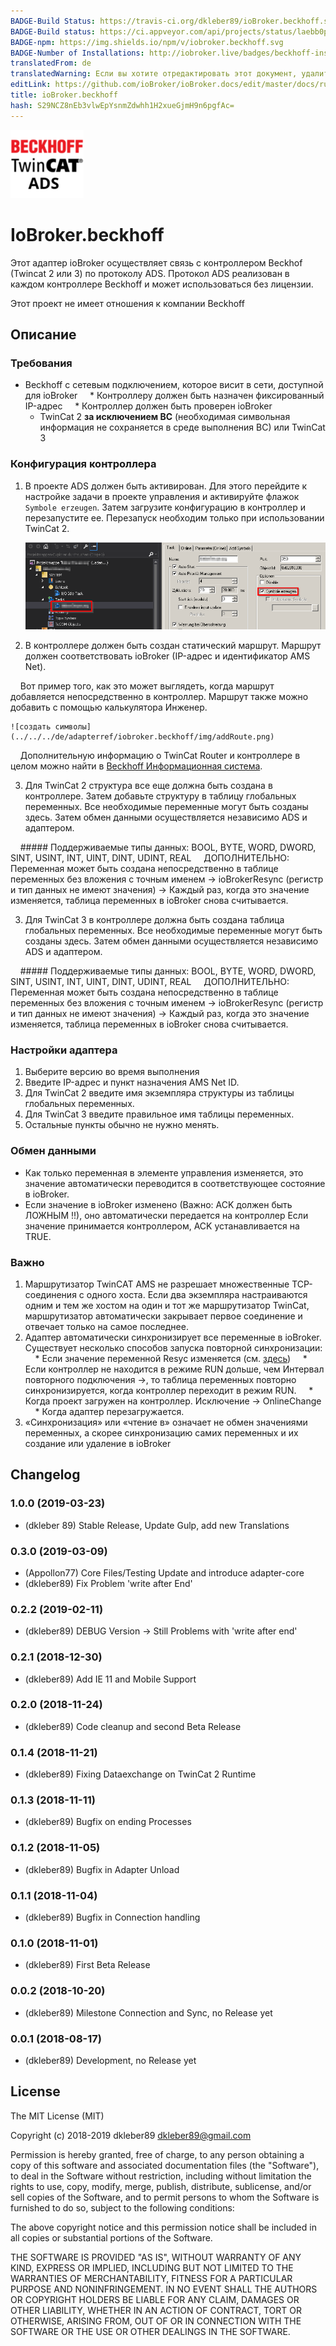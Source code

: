 ```yaml
---
BADGE-Build Status: https://travis-ci.org/dkleber89/ioBroker.beckhoff.svg?branch=master
BADGE-Build status: https://ci.appveyor.com/api/projects/status/laebb0pq4pd4d08x/branch/master?svg=true
BADGE-npm: https://img.shields.io/npm/v/iobroker.beckhoff.svg
BADGE-Number of Installations: http://iobroker.live/badges/beckhoff-installed.svg
translatedFrom: de
translatedWarning: Если вы хотите отредактировать этот документ, удалите поле «translationFrom», в противном случае этот документ будет снова автоматически переведен
editLink: https://github.com/ioBroker/ioBroker.docs/edit/master/docs/ru/adapterref/iobroker.beckhoff/README.md
title: ioBroker.beckhoff
hash: S29NCZ8nEb3vlwEpYsnmZdwhh1H2xueGjmH9n6pgfAc=
---
```

![логотип](../../../de/adapterref/iobroker.beckhoff/img/beckhoff.png)

# IoBroker.beckhoff
Этот адаптер ioBroker осуществляет связь с контроллером Beckhof (Twincat 2 или 3) по протоколу ADS.
Протокол ADS реализован в каждом контроллере Beckhoff и может использоваться без лицензии.

Этот проект не имеет отношения к компании Beckhoff

## Описание
### Требования
* Beckhoff с сетевым подключением, которое висит в сети, доступной для ioBroker
    * Контроллеру должен быть назначен фиксированный IP-адрес
    * Контроллер должен быть проверен ioBroker
  * TwinCat 2 **за исключением BC** (необходимая символьная информация не сохраняется в среде выполнения BC) или TwinCat 3

### Конфигурация контроллера
1. В проекте ADS должен быть активирован. Для этого перейдите к настройке задачи в проекте управления и активируйте флажок `Symbole erzeugen`. Затем загрузите конфигурацию в контроллер и перезапустите ее. Перезапуск необходим только при использовании TwinCat 2.

    ![создать символы](../../../de/adapterref/iobroker.beckhoff/img/createSymbols.png)

2. В контроллере должен быть создан статический маршрут. Маршрут должен соответствовать ioBroker (IP-адрес и идентификатор AMS Net).

    Вот пример того, как это может выглядеть, когда маршрут добавляется непосредственно в контроллер. Маршрут также можно добавить с помощью калькулятора Инженер.

    ![создать символы](../../../de/adapterref/iobroker.beckhoff/img/addRoute.png)

    Дополнительную информацию о TwinCat Router и контроллере в целом можно найти в [Beckhoff Информационная система](https://infosys.beckhoff.com/ "Beckhoff Information System").

3. Для TwinCat 2 структура все еще должна быть создана в контроллере. Затем добавьте структуру в таблицу глобальных переменных. Все необходимые переменные могут быть созданы здесь. Затем обмен данными осуществляется независимо ADS и адаптером.

    ##### Поддерживаемые типы данных: BOOL, BYTE, WORD, DWORD, SINT, USINT, INT, UINT, DINT, UDINT, REAL
    ДОПОЛНИТЕЛЬНО: Переменная может быть создана непосредственно в таблице переменных без вложения с точным именем -> ioBrokerResync (регистр и тип данных не имеют значения) -> Каждый раз, когда это значение изменяется, таблица переменных в ioBroker снова считывается.

3. Для TwinCat 3 в контроллере должна быть создана таблица глобальных переменных. Все необходимые переменные могут быть созданы здесь. Затем обмен данными осуществляется независимо ADS и адаптером.

    ##### Поддерживаемые типы данных: BOOL, BYTE, WORD, DWORD, SINT, USINT, INT, UINT, DINT, UDINT, REAL
    ДОПОЛНИТЕЛЬНО: Переменная может быть создана непосредственно в таблице переменных без вложения с точным именем -> ioBrokerResync (регистр и тип данных не имеют значения) -> Каждый раз, когда это значение изменяется, таблица переменных в ioBroker снова считывается.

### Настройки адаптера
1. Выберите версию во время выполнения
2. Введите IP-адрес и пункт назначения AMS Net ID.
3. Для TwinCat 2 введите имя экземпляра структуры из таблицы глобальных переменных.
4. Для TwinCat 3 введите правильное имя таблицы переменных.
5. Остальные пункты обычно не нужно менять.

### Обмен данными
* Как только переменная в элементе управления изменяется, это значение автоматически переводится в соответствующее состояние в ioBroker.
* Если значение в ioBroker изменено (Важно: ACK должен быть ЛОЖНЫМ !!), оно автоматически передается на контроллер Если значение принимается контроллером, ACK устанавливается на TRUE.

### Важно
1. Маршрутизатор TwinCAT AMS не разрешает множественные TCP-соединения с одного хоста. Если два экземпляра настраиваются одним и тем же хостом на один и тот же маршрутизатор TwinCat, маршрутизатор автоматически закрывает первое соединение и отвечает только на самое последнее.
2. Адаптер автоматически синхронизирует все переменные в ioBroker. Существует несколько способов запуска повторной синхронизации:
    * Если значение переменной Resyc изменяется (см. [здесь](#Konfiguration-der-Steuerung))
    * Если контроллер не находится в режиме RUN дольше, чем Интервал повторного подключения ->, то таблица переменных повторно синхронизируется, когда контроллер переходит в режим RUN.
    * Когда проект загружен на контроллер. Исключение -> OnlineChange
    * Когда адаптер перезагружается.
3. «Синхронизация» или «чтение в» означает не обмен значениями переменных, а скорее синхронизацию самих переменных и их создание или удаление в ioBroker

## Changelog
### 1.0.0 (2019-03-23)
* (dkleber 89) Stable Release, Update Gulp, add new Translations

### 0.3.0 (2019-03-09)
* (Appollon77) Core Files/Testing Update and introduce adapter-core
* (dkleber89) Fix Problem 'write after End'

### 0.2.2 (2019-02-11)
* (dkleber89) DEBUG Version -> Still Problems with 'write after end'

### 0.2.1 (2018-12-30)
* (dkleber89) Add IE 11 and Mobile Support

### 0.2.0 (2018-11-24)
* (dkleber89) Code cleanup and second Beta Release

### 0.1.4 (2018-11-21)
* (dkleber89) Fixing Dataexchange on TwinCat 2 Runtime

### 0.1.3 (2018-11-11)
* (dkleber89) Bugfix on ending Processes

### 0.1.2 (2018-11-05)
* (dkleber89) Bugfix in Adapter Unload

### 0.1.1 (2018-11-04)
* (dkleber89) Bugfix in Connection handling

### 0.1.0 (2018-11-01)
* (dkleber89) First Beta Release

### 0.0.2 (2018-10-20)
* (dkleber89) Milestone Connection and Sync, no Release yet

### 0.0.1 (2018-08-17)
* (dkleber89) Development, no Release yet

## License
The MIT License (MIT)

Copyright (c) 2018-2019 dkleber89 <dkleber89@gmail.com>

Permission is hereby granted, free of charge, to any person obtaining a copy
of this software and associated documentation files (the "Software"), to deal
in the Software without restriction, including without limitation the rights
to use, copy, modify, merge, publish, distribute, sublicense, and/or sell
copies of the Software, and to permit persons to whom the Software is
furnished to do so, subject to the following conditions:

The above copyright notice and this permission notice shall be included in
all copies or substantial portions of the Software.

THE SOFTWARE IS PROVIDED "AS IS", WITHOUT WARRANTY OF ANY KIND, EXPRESS OR
IMPLIED, INCLUDING BUT NOT LIMITED TO THE WARRANTIES OF MERCHANTABILITY,
FITNESS FOR A PARTICULAR PURPOSE AND NONINFRINGEMENT. IN NO EVENT SHALL THE
AUTHORS OR COPYRIGHT HOLDERS BE LIABLE FOR ANY CLAIM, DAMAGES OR OTHER
LIABILITY, WHETHER IN AN ACTION OF CONTRACT, TORT OR OTHERWISE, ARISING FROM,
OUT OF OR IN CONNECTION WITH THE SOFTWARE OR THE USE OR OTHER DEALINGS IN
THE SOFTWARE.